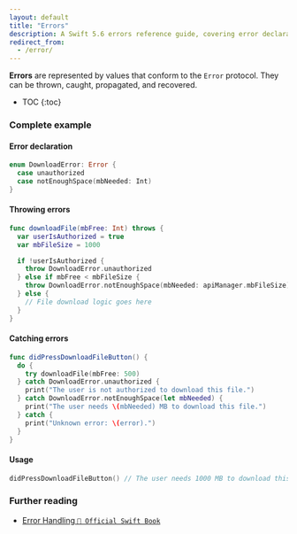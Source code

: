 ```yaml
---
layout: default
title: "Errors"
description: A Swift 5.6 errors reference guide, covering error declaration, throwing errors, and catching errors.
redirect_from: 
  - /error/
---
```


**Errors** are represented by values that conform to the `Error` protocol. They can be thrown, caught, propagated, and recovered.

* TOC
{:toc}

### Complete example

#### Error declaration

```swift
enum DownloadError: Error {
  case unauthorized
  case notEnoughSpace(mbNeeded: Int)
}
```

#### Throwing errors

```swift
func downloadFile(mbFree: Int) throws {
  var userIsAuthorized = true
  var mbFileSize = 1000

  if !userIsAuthorized {
    throw DownloadError.unauthorized
  } else if mbFree < mbFileSize {
    throw DownloadError.notEnoughSpace(mbNeeded: apiManager.mbFileSize)
  } else {
    // File download logic goes here
  }
}
```

#### Catching errors

```swift
func didPressDownloadFileButton() {
  do {
    try downloadFile(mbFree: 500)
  } catch DownloadError.unauthorized {
    print("The user is not authorized to download this file.")
  } catch DownloadError.notEnoughSpace(let mbNeeded) {
    print("The user needs \(mbNeeded) MB to download this file.")
  } catch {
    print("Unknown error: \(error).")
  }
}
```

#### Usage

```swift
didPressDownloadFileButton() // The user needs 1000 MB to download this file.
```

### Further reading

* [Error Handling `📖 Official Swift Book`](https://docs.swift.org/swift-book/LanguageGuide/ErrorHandling.html)
